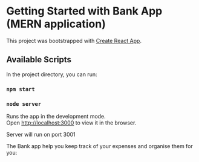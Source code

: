 # Getting Started with Bank App (MERN application)

This project was bootstrapped with [Create React App](https://github.com/facebook/create-react-app).

## Available Scripts

In the project directory, you can run:

### `npm start`
### `node server`

Runs the app in the development mode.\
Open [http://localhost:3000](http://localhost:3000) to view it in the browser.

Server will run on port 3001

The Bank app help you keep track of your expenses and organise them for you:
